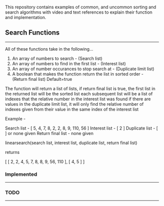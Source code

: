 This repository contains examples of common, and uncommon sorting and search algorithms with video and text references to explain their function and implementation.


## Search Functions 
---

All of these functions take in the following...
1. An array of numbers to search - (Search list)
2. An array of numbers to find in the first list - (Interest list)
3. An array of number occurances to stop search at - (Duplicate limit list)
4. A boolean that makes the function return the list in sorted order - (Return final list) Default=true


The function will return a list of lists, if return final list is true, the first list in the returned list will be the sorted list
each subsequent list will be a list of indexes that the relative number in the interest list was found
if there are values in the duplicate limit list, it will only find the relative number of indexes given from their value in the same index of the interest list

Example -

Search list - [ 5, 4, 7, 8, 2, 2, 8, 9, 110, 56 ]
Interest list - [ 2 ]
Duplicate list - [ ] or none given
Return final list - none given

linearsearch(search list, interest list, duplicate list, return final list)

returns

[ [ 2, 2, 4, 5, 7, 8, 8, 9, 56, 110 ], [ 4, 5 ] ]




### Implemented
---



### TODO
---
